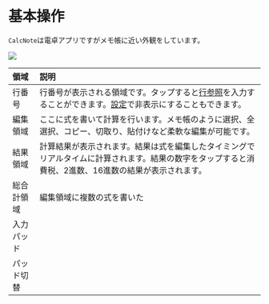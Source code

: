 # 基本操作
`CalcNote`は電卓アプリですがメモ帳に近い外観をしています。

<img src="https://raw.githubusercontent.com/burton999dev/CalcNoteHelp/master/images/ja/screen_description.png">

|領域|説明|
|:-----------|:------------|
行番号|行番号が表示される領域です。タップすると[行参照]()を入力することができます。[設定]()で非表示にすることもできます。
編集領域|ここに式を書いて計算を行います。メモ帳のように選択、全選択、コピー、切取り、貼付けなど柔軟な編集が可能です。
結果領域|計算結果が表示されます。結果は式を編集したタイミングでリアルタイムに計算されます。結果の数字をタップすると消費税、2進数、16進数の結果が表示されます。
総合計領域|編集領域に複数の式を書いた
入力パッド|
パッド切替|

